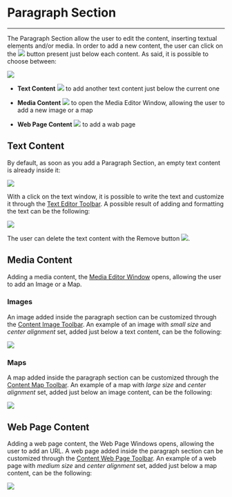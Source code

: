 # Paragraph Section
**********************

The Paragraph Section allow the user to edit the content, inserting textual elements and/or media. In order to add a new content, the user can click on the <img src="../img/button/++++.jpg" class="ms-docbutton"/> button present just below each content. As said, it is possible to choose between:

<img src="../img/paragraph-section/add-paragraph.jpg" class="ms-docimage"/>

* **Text Content** <img src="../img/button/add-text-content.jpg" class="ms-docbutton"/> to add another text content just below the current one

* **Media Content** <img src="../img/button/add-media-content.jpg" class="ms-docbutton"/> to open the Media Editor Window, allowing the user to add a new image or a map

* **Web Page Content** <img src="../img/button/web-page-button.jpg" class="ms-docbutton"/> to add a wab page 

## Text Content

By default, as soon as you add a Paragraph Section, an empty text content is already inside it:

<img src="../img/paragraph-section/paragraph-section.jpg" class="ms-docimage"/>

With a click on the text window, it is possible to write the text and customize it through the [Text Editor Toolbar](text-editor-toolbar.md). A possible result of adding and formatting the text can be the following: 

<img src="../img/paragraph-section/p-text-content.jpg" class="ms-docimage"/>

The user can delete the text content with the Remove button  <img src="../img/button/remove2.jpg" class="ms-docbutton"/>.

## Media Content

Adding a media content, the [Media Editor Window](media-editor-window.md) opens, allowing the user to add an Image or a Map. 

### Images

An image added inside the paragraph section can be customized through the [Content Image Toolbar](content-image-toolbar.md). An example of an image with *small size* and *center alignment* set, added just below a text content, can be the following:

<img src="../img/paragraph-section/text-image.jpg" class="ms-docimage"/>

### Maps

A map added inside the paragraph section can be customized through the [Content Map Toolbar](content-map-toolbar.md). An example of a map with *large size* and *center alignment* set, added just below an image content, can be the following:

<img src="../img/paragraph-section/image-map.jpg" class="ms-docimage"/>

## Web Page Content 

Adding a web page content, the Web Page Windows opens, allowing the user to add an URL. A web page added inside the paragraph section can be customized through the [Content Web Page Toolbar](content-web-toolbar.md). An example of a web page with *medium size* and *center alignment* set, added just below a map content, can be the following:

<img src="../img/paragraph-section/map-web.jpg" class="ms-docimage"/>

